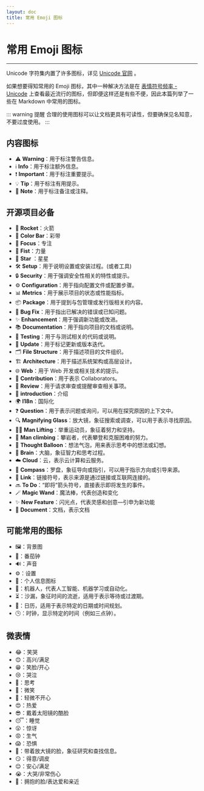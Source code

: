 ```yaml
---
layout: doc
title: 常用 Emoji 图标
---
```


# 常用 Emoji 图标

----

Unicode 字符集内置了许多图标，详见 [Unicode 官网][p:unicode] 。

如果想要得知常用的 Emoji 图标，其中一种解决方法是在 [表情符号频率 - Unicode][p:emoji-frequency] 上查看最近流行的图标，但即便这样还是有些不便，因此本篇列举了一些在 Markdown 中常用的图标。

::: warning 提醒
合理的使用图标可以让文档更具有可读性，但要确保见名知意，不要过度使用。
:::

## 内容图标

- ⚠️ **Warning**：用于标注警告信息。
- ℹ️ **Info**：用于标注额外信息。
- ❗ **Important**：用于标注重要提示。
- 💡 **Tip**：用于标注有用提示。
- 📝 **Note**：用于标注备注或注释。

## 开源项目必备

- 🚀 **Rocket**：火箭
- 🎉 **Color Bar**：彩带
- 🎯 **Focus**：专注
- 💪 **Fist**：力量
- 🌟 **Star** ：星星
- 🛠️ **Setup**：用于说明设置或安装过程。(或者工具)
- 🔒 **Security**：用于强调安全性相关的特性或提示。
- ⚙️ **Configuration**：用于指向配置文件或配置步骤。
- 📊 **Metrics**：用于展示项目的状态或性能指标。
- 📦 **Package**：用于提到与包管理或发行版相关的内容。
- 🐛 **Bug Fix**：用于指出已解决的错误或已知问题。
- ✨ **Enhancement**：用于强调新功能或改进。
- 📚 **Documentation**：用于指向项目的文档或说明。
- 🧪 **Testing**：用于与测试相关的代码或说明。
- 🔄 **Update**：用于标记更新或版本迭代。
- 🗂️ **File Structure**：用于描述项目的文件组织。
- 🏗️ **Architecture**：用于描述系统架构或高层设计。
- 🌐 **Web**：用于 Web 开发或相关技术的提示。
- 🤝 **Contribution**：用于表示 Collaborators。
- 👀 **Review**：用于请求审查或提醒审查相关事项。
- 📘 **introduction**：介绍
- 🌍 **I18n**：国际化
- ❓ **Question**：用于表示问题或询问，可以用在探究原因的上下文中。
- 🔍 **Magnifying Glass**：放大镜，象征搜索或调查，可以用于表示寻找原因。
- 🏋️‍♂️ **Man Lifting**：举重运动员，象征着努力和坚持。
- 🧗 **Man climbing**：攀岩者，代表攀登和克服困难的努力。
- 💭 **Thought Balloon**：想法气泡，用来表示思考中的想法或幻想。
- 🧠 **Brain**：大脑，象征智力和思考过程。
- ☁️ **Cloud**：云，表示云计算和云服务。
- 🧭 **Compass**：罗盘，象征导向或指引，可以用于指示方向或引导来源。
- 🔗 **Link**：链接符号，表示来源是通过链接或互联网连接的。
- 🔜 **To Do**：“即将”箭头符号，直接表示即将发生的事件。
- 🪄 **Magic Wand**：魔法棒，代表创造和变化
- ✨ **New Feature**：闪光点，代表灵感和创意—引申为新功能
- 📄 **Document**：文档，表示文档

## 可能常用的图标

- 🖼️：背景图
- 🍅：番茄钟
- 🔊：声音
- ⚙️：设置
- 👤：个人信息图标
- 🤖：机器人，代表人工智能、机器学习或自动化。
- ⏳：沙漏，象征时间的流逝，适用于表示等待或过渡期。
- 📅：日历，适用于表示特定的日期或时间规划。
- 🕒：时钟，显示特定的时间（例如三点钟）。

## 微表情

- 😂：笑哭
- 😊：高兴/满足
- 😁：笑脸/开心
- 😢：哭泣
- 🤔：思考
- 🙂：微笑
- 🙁：轻微不开心
- 😍：热爱
- 😎：戴着太阳镜的酷脸
- 😴：睡觉
- 😮：惊讶
- 😡：生气
- 😱：恐惧
- 🧐：带着放大镜的脸，象征研究和查找信息。
- 😏：得意/调皮
- 😌：安心/满足
- 😭：大哭/非常伤心
- 🥰：拥抱的脸/表达爱和亲近

[p:unicode]: https://www.unicode.org/emoji/charts/full-emoji-list.html
[p:emoji-frequency]: https://home.unicode.org/emoji/emoji-frequency
